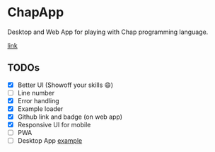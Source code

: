 # ChapApp

Desktop and Web App for playing with Chap programming language.

[link](https://ali77gh.github.io/ChapApp/)

## TODOs

- [x] Better UI (Showoff your skills 😄)
- [ ] Line number
- [x] Error handling
- [x] Example loader
- [x] Github link and badge (on web app)
- [x] Responsive UI for mobile
- [ ] PWA
- [ ] Desktop App [example](https://github.com/DioxusLabs/dioxus/blob/master/examples/router.rs)
